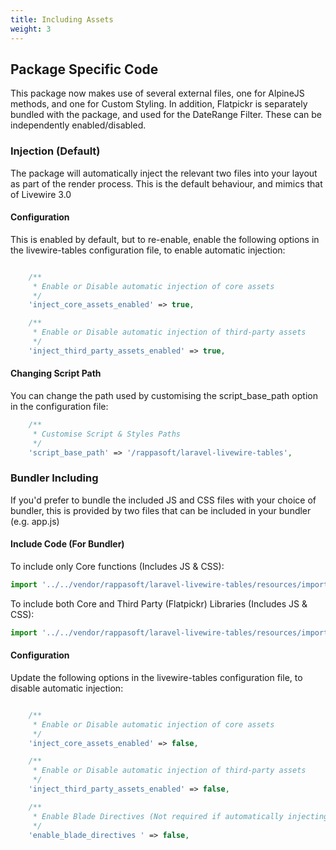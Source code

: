 ```yaml
---
title: Including Assets
weight: 3
---
```


## Package Specific Code

This package now makes use of several external files, one for AlpineJS methods, and one for Custom Styling.  In addition, Flatpickr is separately bundled with the package, and used for the DateRange Filter.  These can be independently enabled/disabled.

### Injection (Default)
The package will automatically inject the relevant two files into your layout as part of the render process.  This is the default behaviour, and mimics that of Livewire 3.0

#### Configuration
This is enabled by default, but to re-enable, enable the following options in the livewire-tables configuration file, to enable automatic injection:

```php

    /**
     * Enable or Disable automatic injection of core assets
     */
    'inject_core_assets_enabled' => true,

    /**
     * Enable or Disable automatic injection of third-party assets
     */
    'inject_third_party_assets_enabled' => true,

```

#### Changing Script Path

You can change the path used by customising the script_base_path option in the configuration file:

```php
    /** 
     * Customise Script & Styles Paths
     */
    'script_base_path' => '/rappasoft/laravel-livewire-tables',
```

### Bundler Including
If you'd prefer to bundle the included JS and CSS files with your choice of bundler, this is provided by two files that can be included in your bundler (e.g. app.js)

#### Include Code (For Bundler)

To include only Core functions (Includes JS & CSS):
```js
import '../../vendor/rappasoft/laravel-livewire-tables/resources/imports/laravel-livewire-tables.js';
```

To include both Core and Third Party (Flatpickr) Libraries (Includes JS & CSS):
```js
import '../../vendor/rappasoft/laravel-livewire-tables/resources/imports/laravel-livewire-tables-all.js';
```

#### Configuration
Update the following options in the livewire-tables configuration file, to disable automatic injection:

```php

    /**
     * Enable or Disable automatic injection of core assets
     */
    'inject_core_assets_enabled' => false,

    /**
     * Enable or Disable automatic injection of third-party assets
     */
    'inject_third_party_assets_enabled' => false,

    /**
     * Enable Blade Directives (Not required if automatically injecting or using bundler approaches)
     */
    'enable_blade_directives ' => false,

```


